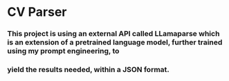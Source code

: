 # CV Parser

### This project is using an external API called LLamaparse which is an extension of a pretrained language model, further trained using my prompt engineering, to 
### yield the results needed, within a JSON format. 
